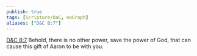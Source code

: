 ```yaml
---
publish: true
tags: [Scripture/DaC, noGraph]
aliases: ["D&C 8:7"]
---
```

[D&C 8:7](https://churchofjesuschrist.org/study/scriptures/dc-testament/dc/8?lang=eng&id=p7#p7) Behold, there is no other power, save the power of God, that can cause this gift of Aaron to be with you.
